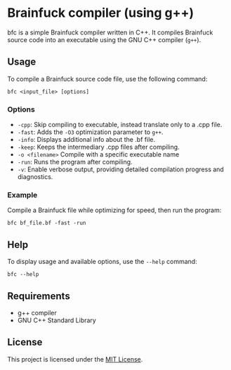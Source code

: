 # Brainfuck compiler (using g++)

bfc is a simple Brainfuck compiler written in C++. It compiles Brainfuck source code into an executable using the GNU C++ compiler (`g++`).

## Usage

To compile a Brainfuck source code file, use the following command:

`bfc <input_file> [options]`

### Options

-   `-cpp`: Skip compiling to executable, instead translate only to a .cpp file.
-   `-fast`: Adds the `-O3` optimization parameter to `g++`.
-   `-info`: Displays additional info about the .bf file.
-   `-keep`: Keeps the intermediary .cpp files after compiling.
-   `-o <filename>` Compile with a specific executable name
-   `-run`: Runs the program after compiling.
-   `-v`: Enable verbose output, providing detailed compilation progress and diagnostics.

### Example

Compile a Brainfuck file while optimizing for speed, then run the program:

`bfc bf_file.bf -fast -run`

## Help

To display usage and available options, use the `--help` command:

`bfc --help`

## Requirements

-   g++ compiler
-   GNU C++ Standard Library

## License

This project is licensed under the [MIT License](LICENSE).
